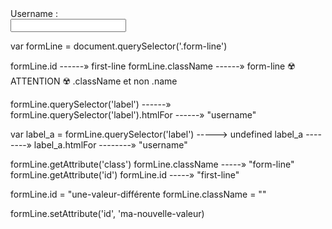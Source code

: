 <!-- CONSIDERANT CE BOUT DE CODE -->
<div class="form-line" id="first-line" >
    <label for="username">Username : </label> <br>
    <input type="text" name="myName" id="username">
</div>

<!-- creation de l'objet formLine -->
var formLine = document.querySelector('.form-line')

<!-- dans la console on peut afficher ses propriétés ainsi -->
formLine.id  ------» first-line
formLine.className ------» form-line ☢️ ATTENTION ☢️ .className et non .name

formLine.querySelector('label') ------» <label for="username">
formLine.querySelector('label').htmlFor ------» "username"

<!-- Autre manière de faire en enregistrant dans une variable -->
var label_a = formLine.querySelector('label')  -----> undefined
label_a --------» <label for="username">
label_a.htmlFor --------» "username"

<!-- ######## GET ATTRIBUTE ########## -->
formLine.getAttribute('class')  <!-- = -->  formLine.className 
            -----» "form-line"
formLine.getAttribute('id')  <!-- = -->  formLine.id 
            -----» "first-line"

<!-- ######## CHANGER LES VALEURS ########## -->
formLine.id = "une-valeur-différente
formLine.className = ""
<!-- ######## CHANGER LES VALEURS --- SET ATTRIBUTE ########## -->
formLine.setAttribute('id', 'ma-nouvelle-valeur)
